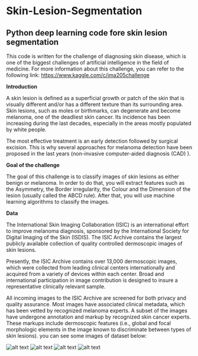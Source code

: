 # Skin-Lesion-Segmentation
## Python deep learning code fore skin lesion segmentation 

This code is written for the challenge of diagnosing skin disease, which is one of the biggest challenges of artificial intelligence in the field of medicine. For more information about this challenge, you can refer to the following link: https://www.kaggle.com/c/ima205challenge



**Introduction**

A skin lesion is defined as a superficial growth or patch of the skin that is visually different and/or has a different texture than its surrounding area. Skin lesions, such as moles or birthmarks, can degenerate and become melanoma, one of the deadliest skin cancer. Its incidence has been increasing during the last decades, especially in the areas mostly populated by white people.

The most effective treatment is an early detection followed by surgical excision. This is why several approaches for melanoma detection have been proposed in the last years (non-invasive computer-aided diagnosis (CAD) ).

**Goal of the challenge**

The goal of this challenge is to classify images of skin lesions as either benign or melanoma. In order to do that, you will extract features such as the Asymmetry, the Border irregularity, the Colour and the Dimension of the lesion (usually called the ABCD rule). After that, you will use machine learning algorithms to classify the images.

**Data**

The International Skin Imaging Collaboration (ISIC) is an international effort to improve melanoma diagnosis, sponsored by the International Society for Digital Imaging of the Skin (ISDIS). The ISIC Archive contains the largest publicly available collection of quality controlled dermoscopic images of skin lesions.

Presently, the ISIC Archive contains over 13,000 dermoscopic images, which were collected from leading clinical centers internationally and acquired from a variety of devices within each center. Broad and international participation in image contribution is designed to insure a representative clinically relevant sample.

All incoming images to the ISIC Archive are screened for both privacy and quality assurance. Most images have associated clinical metadata, which has been vetted by recognized melanoma experts. A subset of the images have undergone annotation and markup by recognized skin cancer experts. These markups include dermoscopic features (i.e., global and focal morphologic elements in the image known to discriminate between types of skin lesions). you can see some images of dataset below:


![alt text](https://storage.googleapis.com/kagglesdsdata/datasets%2F236015%2F502106%2Ftestx%2Fimgx1.jpg?GoogleAccessId=databundle-worker-v2@kaggle-161607.iam.gserviceaccount.com&Expires=1600270663&Signature=Eo9lQhIe3tUG0nkasvPdc6WMNAsD7rzDB8Y4axX2nvAMiDafudrREh1i0VVyNEIN%2BPSvngPa7DzcjHgfFYlD3s2h11FZLG0szRXR9FMAWwzeLiCgmF24ZBTv0E2UhfxkszxckeebJzfCrquIa6NCQW%2BA8jnEAwdiqSp24WWJxa3qoMO6413iVTRv9d6LDOx9m7szxEFMPcgh%2FWN%2BAoFMz%2Bdi0Shw6wiu%2B1ft4V41E9OGZl6F7V6VWZqVpmhQrimDVipCi2PaTR%2Bo%2BzUbyMh9aUQV8usJNZ4hKa3nQshwI2xjJiBwTcrUfkyzYNjvNPcE5W4cyynO3K7hnSdDW7pOqQ%3D%3D)
![alt text](https://storage.googleapis.com/kagglesdsdata/datasets%2F236015%2F502106%2Ftestx%2Fimgx11.jpg?GoogleAccessId=databundle-worker-v2@kaggle-161607.iam.gserviceaccount.com&Expires=1600270663&Signature=UmMsRxyGGKIZySu6tzlLUqf%2FYogYhlX8ACkV%2FxuboIJ54t0gKELYy2YPEDOq4vvhwSUdS2Za0U2zOZahbzp%2BpwxV%2BTuucRyaoS5Q%2F3iWOAqYl6DWu6Nh9K3nCmi%2FGfHG8dcxNmo9kihkeDOc6SDCKiMOkkPjyJ01mitQnFw1GEZkWcp2AnyjTS9QEJXoeBXRqOdR7OGeDzIUXQxbiof0%2BmATatT9WyDAvO6pm8szhVwqqIX1hB%2FMiTAQ6Vt0PoLec5HMNISblFT8PoSIKdQOacQe%2BhQLO%2F7Gz%2BcQMXKJlp04HFUVLalNLrgdUFO4vJz%2BQPDjU3IKxEX44hReYJrnxQ%3D%3D)
![alt text](https://storage.googleapis.com/kagglesdsdata/datasets%2F236015%2F502106%2Ftestx%2Fimgx116.jpg?GoogleAccessId=databundle-worker-v2@kaggle-161607.iam.gserviceaccount.com&Expires=1600270663&Signature=A6cYmJp7tkUSzqmDyhC9h5p3DkDCjd2EbnSph5t7sVPH0oP6dJ5BAYI0Q0fQaG5eKOKNIe8feHUNnVvGA1qPwvaseCeUVSVHmDazHnabMucXb7WJRXdqxHKRl8ROv2zLIfVznWPmxhSzqYXcHRPajSnL38O11zVnzhf1h%2Fc5kTk%2FIzVUNqqap1ybuc8q2FujRxA7%2B7QaIdjZ0SrKzomUO6BW4m5gkYNNgig1WURmB8%2BEeGNPPujIvrVT747kOCgPUfuiMswPXGB5H2ekkFIYHIvLz05o84DSRmU1P6iNpAwtRdh1DzixrKD72VbE3sKZyAyBSocQHleiHXxTM48Fbw%3D%3D)
![alt text](https://storage.googleapis.com/kagglesdsdata/datasets%2F236015%2F502106%2Ftestx%2Fimgx124.jpg?GoogleAccessId=databundle-worker-v2@kaggle-161607.iam.gserviceaccount.com&Expires=1600270663&Signature=ue5QnZEqGIda%2Faa6Wp87rr3H6UrVatuAJgQ4x%2F7Y1NlD9UU%2FHF6R7EGsfSuPdckoT1jhUDgfViM%2F9vR7lzEu9lBAjqFms2y0jFBWPxZAOMEnyI1dc8rew1ZuQXte%2FdK%2BwqMh4AFrONJQobYfTvNtw5GTcagPcNbm%2FTcfQ15S3XsaQHi7iFMT%2FaCambl7jOxFiYQwtwgZL9sa1rMgnf2oRceiPRHIf1hgjqN6DE5ENdIZu6lCFvc0CNeSTPcEL1UZotwDs9YRUQv31Zj8dSpAOG9yxM1g8Cg9m%2Fq%2FDVf64%2BUEUhj1IJb6%2BivC2cbp%2BeEYlgjJixc9jnDbsmrD%2FDVDSA%3D%3D)

